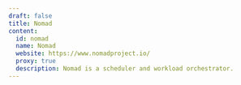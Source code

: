 ```yaml
---
draft: false
title: Nomad
content:
  id: nomad
  name: Nomad
  website: https://www.nomadproject.io/
  proxy: true
  description: Nomad is a scheduler and workload orchestrator.
---
```

